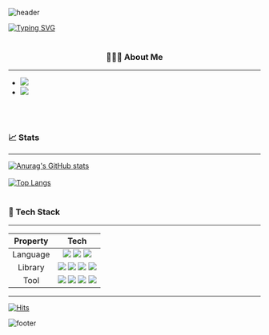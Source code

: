 ![header](https://capsule-render.vercel.app/api?type=waving&color=00b0f0&height=150&section=header&text=🧑🏻‍💻%20Aiden%20Leeee&animation=scaleIn&fontSize=35&fontAlignY=30&fontColor=fefefe)

[![Typing SVG](https://readme-typing-svg.herokuapp.com?duration=6000&center=true&vCenter=true&width=854&lines=Hi+there!+%F0%9F%91%8B;I'm+studying+ML%2FDL+and+Web!+%E2%9D%A4%EF%B8%8F)](https://git.io/typing-svg)
<br>
<br>

<div align="center">
 <h3>🧑🏻‍💻 About Me</h3>
</div>

***
 - <a href='https://velog.io/@cataiden' target="_blank"><img src='https://img.shields.io/badge/TECH BLOG-20C997?style=flat&logo=Velog&logoColor=fefefe'/></a>
 - <img src='https://img.shields.io/badge/hoo8799@gmail.com-ea4335?style=flat&logo=Gmail&logoColor=fefefe'/>

<br>
<br>

### 📈 Stats
***
[![Anurag's GitHub stats](https://github-readme-stats.vercel.app/api?username=AidenLeeeee&show_icons=true&title_color=00b0f0&text_color=fefefe&icon_color=00b0f0&bg_color=0d1117&count_private=True)](https://github.com/anuraghazra/github-readme-stats)
<br>
<br>
[![Top Langs](https://github-readme-stats.vercel.app/api/top-langs/?username=AidenLeeeee&layout=compact&bg_color=0d1117&title_color=00b0f0&text_color=fefefe&icon_color=00b0f0)](https://github.com/anuraghazra/github-readme-stats)
<br>
<br>

### 🤖 Tech Stack
***

  |Property|Tech|
  |:---:|:------------:|
  | Language | <img src='https://img.shields.io/badge/Python-3776AB?style=flat&logo=Python&logoColor=FCC624'/> <img src='https://img.shields.io/badge/HTML5-E34F26?style=flat&logo=HTML5&logoColor=FEFEFE'/>   <img src='https://img.shields.io/badge/CSS3-1572B6?style=flat&logo=CSS3&logoColor=FEFEFE'/> |
  | Library | <img src='https://img.shields.io/badge/Tensorflow-FF6F00?style=flat&logo=TensorFlow&logoColor=FCC624'/> <img src='https://img.shields.io/badge/Pandas-150458?style=flat&logo=pandas&logoColor=white'/> <img src='https://img.shields.io/badge/Numpy-013243?style=flat&logo=NumPy&logoColor=white'/> <img src='https://img.shields.io/badge/ScikitLearn-F7931E?style=flat&logo=scikit-learn&logoColor=white'/> |
  | Tool | <img src='https://img.shields.io/badge/git-F05032?style=flat&logo=Git&logoColor=white'/> <img src='https://img.shields.io/badge/GitHub-181717?style=flat&logo=GitHub&logoColor=white'/> <img src='https://img.shields.io/badge/Jupyter-F37626?style=flat&logo=Jupyter&logoColor=white'/> <img src='https://img.shields.io/badge/VS Code-fefefe?style=flat&logo=Visual Studio Code&logoColor=007ACC'/> |

***
[![Hits](https://hits.seeyoufarm.com/api/count/incr/badge.svg?url=https%3A%2F%2Fgithub.com%2FAidenLeeeee&count_bg=%2379C83D&title_bg=%23555555&icon=github.svg&icon_color=%23E7E7E7&title=hits&edge_flat=false)](https://hits.seeyoufarm.com)

![footer](https://capsule-render.vercel.app/api?type=waving&color=00b0f0&height=100&section=footer)
